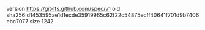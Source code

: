 version https://git-lfs.github.com/spec/v1
oid sha256:d1453595ae1d1ecde35919965c62f22c54875ecff40641f701d9b7406ebc7077
size 1242

